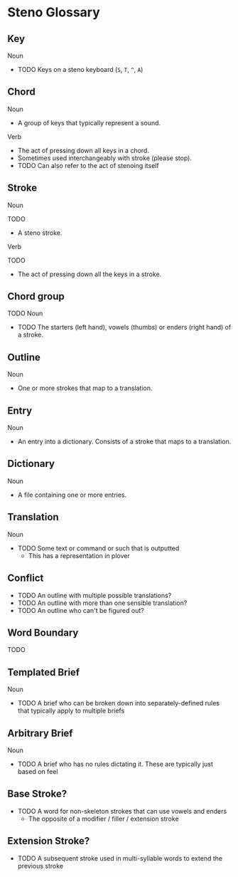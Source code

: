 # Steno Glossary

## Key
Noun

- TODO Keys on a steno keyboard (`S`, `T`, `^`, `A`)

## Chord
Noun

- A group of keys that typically represent a sound.

Verb
- The act of pressing down all keys in a chord.
- Sometimes used interchangeably with stroke (please stop).
- TODO Can also refer to the act of stenoing itself

## Stroke
Noun

TODO
- A steno stroke.

Verb

TODO
- The act of pressing down all the keys in a stroke.

## Chord group
TODO
Noun

- TODO The starters (left hand), vowels (thumbs) or enders (right hand) of a stroke.

## Outline
Noun

- One or more strokes that map to a translation.

## Entry
Noun

- An entry into a dictionary. Consists of a stroke that maps to a translation.

## Dictionary
Noun

- A file containing one or more entries.

## Translation
Noun

- TODO Some text or command or such that is outputted
  - This has a representation in plover

## Conflict

- TODO An outline with multiple possible translations?
- TODO An outline with more than one sensible translation?
- TODO An outline who can't be figured out?

## Word Boundary

TODO

## Templated Brief
Noun

- TODO A brief who can be broken down into separately-defined rules that typically apply to multiple briefs

## Arbitrary Brief
Noun

- TODO A brief who has no rules dictating it. These are typically just based on feel

## Base Stroke?
- TODO A word for non-skeleton strokes that can use vowels and enders
  - The opposite of a modifier / filler / extension stroke

## Extension Stroke?
- TODO A subsequent stroke used in multi-syllable words to extend the previous stroke
